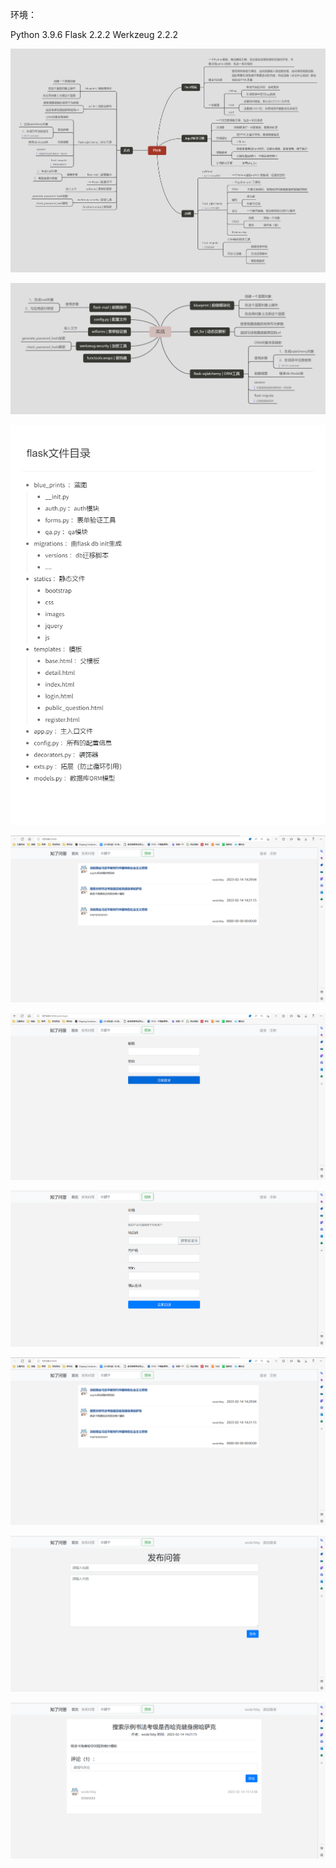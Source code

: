 环境：

Python 3.9.6
Flask 2.2.2
Werkzeug 2.2.2

![Flask学习](images\Flask学习.png)

![实战知识点](images\实战知识点.png)

![flask文件目录](images\flask文件目录.png)

![首页](images\首页.png)

![登录](images\登录.png)

![注册](images\注册.png)

![首页](images\首页.png)

![发布问答](images\发布问答.png)

![问答详情](images\问答详情.png)
